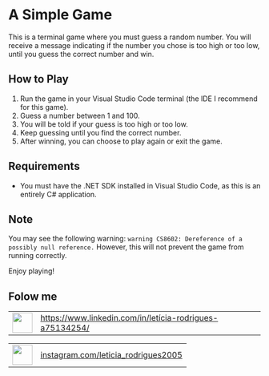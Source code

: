 # A Simple Game

This is a terminal game where you must guess a random number. You will receive a message indicating if the number you chose is too high or too low, until you guess the correct number and win.

## How to Play

1. Run the game in your Visual Studio Code terminal (the IDE I recommend for this game).
2. Guess a number between 1 and 100.
3. You will be told if your guess is too high or too low.
4. Keep guessing until you find the correct number.
5. After winning, you can choose to play again or exit the game.

## Requirements

- You must have the .NET SDK installed in Visual Studio Code, as this is an entirely C# application.

## Note

You may see the following warning: `warning CS8602: Dereference of a possibly null reference.`
However, this will not prevent the game from running correctly.

Enjoy playing!

## Folow me

<table>
  <tr>
    <td><img loading="lazy" src="https://github.com/LeRodrigues2005/Randomik/assets/97632543/2596913e-d7ec-4164-83b8-3d7bd357242d" width="40" height="40"/></td>
    <td style="vertical-align: middle;"> <a href="https://www.linkedin.com/in/letícia-rodrigues-a75134254/">https://www.linkedin.com/in/letícia-rodrigues-a75134254/</a> </td>
  </tr>
</table>

<table>
  <tr>
    <td><img loading="lazy" src="https://github.com/LeRodrigues2005/Randomik/assets/97632543/3615a9d2-87a2-4e68-bf74-ad8c652c3f69" width="40" height="40"/></td>
    <td style="vertical-align: middle;"> <a href="https://www.instagram.com/leticia_rodrigues2005/">instagram.com/leticia_rodrigues2005</a> </td>
  </tr>
</table>
